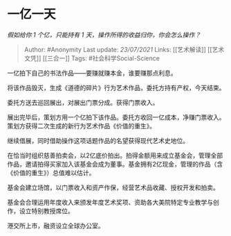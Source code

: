# 一亿一天
*假如给你 1 个亿，只能持有 1 天，操作所得的收益归你，你会怎么操作？*

> Author: #Anonymity
Last update: *23/07/2021* 
Links: [[艺术解读]] [[艺术文凭]] [[三合一]]
Tags:  #社会科学Social-Science



一亿拍下自己的书法作品——要赚就赚本金，谁要赚那点利息。

将该作品毁灭，生成《道德的碎片》行为艺术作品，委托方持有产权，今天结束。

委托方送去巡回展出，对展出门票分成。获得门票收入。

展出完毕后，策划方用一个亿拍下该作品。委托方收回一亿成本，净赚门票收入。策划方获得二次生成的新行为艺术作品《价值的重生》。

继续借展，同时借助操作这项话题作品的名望获得现代艺术史地位。

在恰当时组织慈善拍卖会，以2亿底价拍出。拍得金额用来成立基金会，管理全部作品，邀请拍得买家加入该基金会成为董事。基金拥有2亿现金，管理的作品（含《价值的重生》）总值难以估计。

基金会建立场馆，以门票收入和资产作保，经营艺术品收藏、授权开发和拍卖。

基金会合理运用年度收入来颁发年度艺术奖项、资助各大美院特定专业教学与创作，设立特别教授席位。

港交所上市，融资设立全球办公室。



